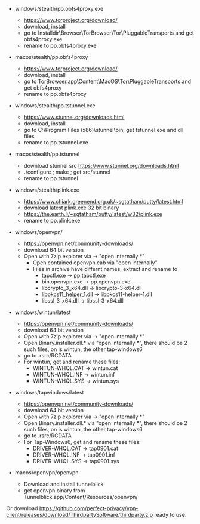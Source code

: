 
- windows/stealth/pp.obfs4proxy.exe  
    - https://www.torproject.org/download/  
    - download, install  
    - go to Installdir\Browser\TorBrowser\Tor\PluggableTransports and get obfs4proxy.exe  
    - rename to pp.obfs4proxy.exe   
    
- macos/stealth/pp.obfs4proxy  
    - https://www.torproject.org/download/  
    - download, install  
    - go to TorBrowser.app\Content\MacOS\Tor\PluggableTransports and get obfs4proxy  
    - rename to pp.obfs4proxy   
        
- windows/stealth/pp.tstunnel.exe
    - https://www.stunnel.org/downloads.html    
    - download, install
    - go to C:\Program Files (x86)\stunnel\bin, get tstunnel.exe and dll files
    - rename to pp.tstunnel.exe
    
- macos/stealth/pp.tstunnel
    - download stunnel src https://www.stunnel.org/downloads.html
    - ./configure ; make ; get src/stunnel
    - rename to pp.tstunnel
        
- windows/stealth/plink.exe
    - https://www.chiark.greenend.org.uk/~sgtatham/putty/latest.html
    - download latest plink.exe 32 bit binary
    - https://the.earth.li/~sgtatham/putty/latest/w32/plink.exe
    - rename to pp.plink.exe
    
- windows/openvpn/
    - https://openvpn.net/community-downloads/
    - download 64 bit version
    - Open with 7zip explorer via -> "open internally *"
        - Open contained openvpn.cab via "open internally"
        - Files in archive have differnt names, extract and rename to
          -  tapctl.exe              -> pp.tapctl.exe
          -  bin.openvpn.exe         -> pp.openvpn.exe
          -  libcrypto_3_x64.dll   -> libcrypto-3-x64.dll
          -  libpkcs11_helper_1.dll  -> libpkcs11-helper-1.dll
          -  libssl_3_x64.dll      -> libssl-3-x64.dll
            
- windows/wintun/latest
    - https://openvpn.net/community-downloads/
    - download 64 bit version
    - Open with 7zip explorer via -> "open internally *"
    - Open Binary.installer.dll.* via "open internally *",  there should be 2 such files, on is wintun, the other tap-windows6
    - go to .rsrc/RCDATA
    - For wintun, get and rename these files:
      -  WINTUN-WHQL.CAT      -> wintun.cat
      -  WINTUN-WHQL.INF      -> wintun.inf
      -  WINTUN-WHQL.SYS      -> wintun.sys     
         
- windows/tapwindows/latest
    - https://openvpn.net/community-downloads/
    - download 64 bit version
    - Open with 7zip explorer via -> "open internally *"
    - Open Binary.installer.dll.* via "open internally *",  there should be 2 such files, on is wintun, the other tap-windows6
    - go to .rsrc/RCDATA
    - For Tap-Windows6, get and rename these files:
       - DRIVER-WHQL.CAT      -> tap0901.cat
       - DRIVER-WHQL.INF      -> tap0901.inf
       - DRIVER-WHQL.SYS      -> tap0901.sys
   
   
- macos/openvpn/openvpn
    - Download and install tunnelblick 
    - get openvpn binary from Tunnelblick.app/Content/Resources/openvpn/
    
 
Or download https://github.com/perfect-privacy/vpn-client/releases/download/ThirdpartySoftware/thirdparty.zip
 ready to use. 
 
